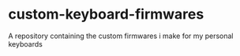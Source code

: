 # custom-keyboard-firmwares
A repository containing the custom firmwares i make for my personal keyboards
